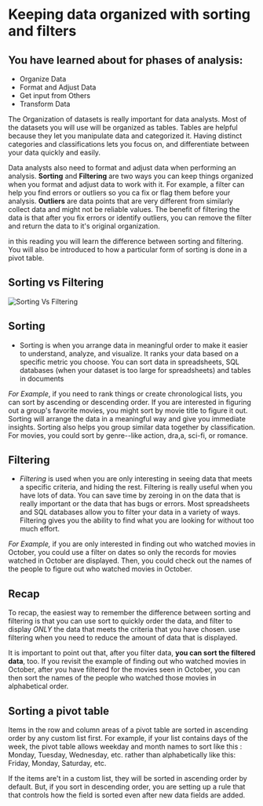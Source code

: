 # Keeping data organized with sorting and filters

## You have learned about for phases of analysis:

- Organize Data
- Format and Adjust Data
- Get input from Others
- Transform Data

The Organization of datasets is really important for data analysts. Most of the datasets you will use will be organized as tables. Tables are helpful because they let you manipulate data and categorized it. Having distinct categories and classifications lets you focus on, and differentiate between your data quickly and easily.

Data analysts also need to format and adjust data when performing an analysis. **Sorting** and **Filtering** are two ways you can keep things organized when you format and adjust data to work with it. For example, a filter can help you find errors or outliers so you ca fix or flag them before your analysis. **Outliers** are data points that are very different from similarly collect data and might not be reliable values. The benefit of filtering the data is that after you fix errors or identify outliers, you can remove the filter and return the data to it's original organization.

in this reading you will learn the difference between sorting and filtering. You will also be introduced to how a particular form of sorting is done in a pivot table.

## Sorting vs Filtering

![Sorting Vs Filtering](https://d3c33hcgiwev3.cloudfront.net/imageAssetProxy.v1/oMH7GoWaRnOB-xqFmkZzeQ_3cd91c9f30354d53b0ede368db4b0a62_Screen-Shot-2021-02-08-at-4.21.12-PM.png?expiry=1646092800000&hmac=yLOyBSIOuzRLCqPBQGKOWagK5yHaippHa-DgX8DRh2E)

## Sorting

- Sorting is when you arrange data in meaningful order to make it easier to understand, analyze, and visualize. It ranks your data based on a specific metric you choose. You can sort data in spreadsheets, SQL databases (when your dataset is too large for spreadsheets) and tables in documents

_For Example_, if you need to rank things or create chronological lists, you can sort by ascending or descending order. If you are interested in figuring out a group's favorite movies, you might sort by movie title to figure it out. Sorting will arrange the data in a meaningful way and give you immediate insights. Sorting also helps you group similar data together by classification. For movies, you could sort by genre--like action, dra,a, sci-fi, or romance.

## Filtering

- _Filtering_ is used when you are only interesting in seeing data that meets a specific criteria, and hiding the rest. Filtering is really useful when you have lots of data. You can save time by zeroing in on the data that is really important or the data that has bugs or errors. Most spreadsheets and SQL databases allow you to filter your data in a variety of ways. Filtering gives you the ability to find what you are looking for without too much effort.

_For Example,_ if you are only interested in finding out who watched movies in October, you could use a filter on dates so only the records for movies watched in October are displayed. Then, you could check out the names of the people to figure out who watched movies in October.

## Recap

To recap, the easiest way to remember the difference between sorting and filtering is that you can use sort to quickly order the data, and filter to display _ONLY_ the data that meets the criteria that you have chosen. use filtering when you need to reduce the amount of data that is displayed.

It is important to point out that, after you filter data, **you can sort the filtered data**, too. If you revisit the example of finding out who watched movies in October, after you have filtered for the movies seen in October, you can then sort the names of the people who watched those movies in alphabetical order.

## Sorting a pivot table

Items in the row and column areas of a pivot table are sorted in ascending order by any custom list first. For example, if your list contains days of the week, the pivot table allows weekday and month names to sort like this : Monday, Tuesday, Wednesday, etc. rather than alphabetically like this: Friday, Monday, Saturday, etc.

If the items are't in a custom list, they will be sorted in ascending order by default. But, if you sort in descending order, you are setting up a rule that that controls how the field is sorted even after new data fields are added.
